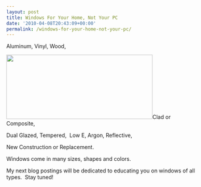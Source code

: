 ```yaml
---
layout: post
title: Windows For Your Home, Not Your PC
date: '2010-04-08T20:43:09+00:00'
permalink: /windows-for-your-home-not-your-pc/
---
```

Aluminum, Vinyl, Wood,

<a href="http://murraylampert.com/wp-content/uploads/2010/04/groupWindows.jpg"><img class="alignright size-full wp-image-184" title="groupWindows" src="http://murraylampert.com/wp-content/uploads/2010/04/groupWindows.jpg" alt="" width="385" height="169" /></a>Clad or Composite,

Dual Glazed, Tempered,  Low E, Argon, Reflective,

New Construction or Replacement.

Windows come in many sizes, shapes and colors.

My next blog postings will be dedicated to educating you on windows of all types.  Stay tuned!
